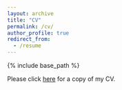 ```yaml
---
layout: archive
title: "CV"
permalink: /cv/
author_profile: true
redirect_from:
  - /resume
---
```


{% include base_path %}

Please click [here](/files/EuanMcGonigleCV.pdf) for a copy of my CV.


  
